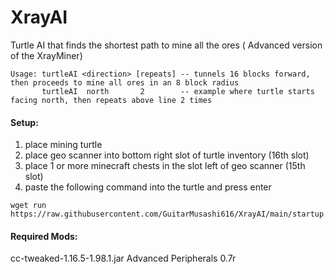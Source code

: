 # XrayAI
Turtle AI that finds the shortest path to mine all the ores
( Advanced version of the XrayMiner)
~~~
Usage: turtleAI <direction> [repeats] -- tunnels 16 blocks forward, then proceeds to mine all ores in an 8 block radius
       turtleAI  north       2        -- example where turtle starts facing north, then repeats above line 2 times                     
~~~

#### Setup:
1) place mining turtle
2) place geo scanner into bottom right slot of turtle inventory (16th slot)
3) place 1 or more minecraft chests in the slot left of geo scanner (15th slot)
4) paste the following command into the turtle and press enter
```
wget run https://raw.githubusercontent.com/GuitarMusashi616/XrayAI/main/startup.lua
```

#### Required Mods:
cc-tweaked-1.16.5-1.98.1.jar
Advanced Peripherals 0.7r